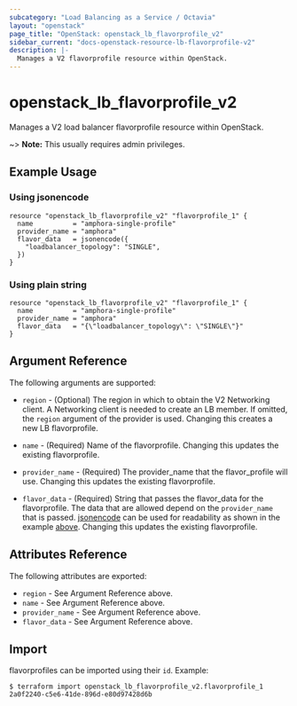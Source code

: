 ```yaml
---
subcategory: "Load Balancing as a Service / Octavia"
layout: "openstack"
page_title: "OpenStack: openstack_lb_flavorprofile_v2"
sidebar_current: "docs-openstack-resource-lb-flavorprofile-v2"
description: |-
  Manages a V2 flavorprofile resource within OpenStack.
---
```


# openstack\_lb\_flavorprofile\_v2

Manages a V2 load balancer flavorprofile resource within OpenStack.

~> **Note:** This usually requires admin privileges.

## Example Usage 

### Using jsonencode

```hcl
resource "openstack_lb_flavorprofile_v2" "flavorprofile_1" {
  name          = "amphora-single-profile"
  provider_name = "amphora"
  flavor_data   = jsonencode({
    "loadbalancer_topology": "SINGLE",
  })
}
```

### Using plain string

```hcl
resource "openstack_lb_flavorprofile_v2" "flavorprofile_1" {
  name          = "amphora-single-profile"
  provider_name = "amphora"
  flavor_data   = "{\"loadbalancer_topology\": \"SINGLE\"}"
}
```

## Argument Reference

The following arguments are supported:

* `region` - (Optional) The region in which to obtain the V2 Networking client.
  A Networking client is needed to create an LB member. If omitted, the
  `region` argument of the provider is used. Changing this creates a new
  LB flavorprofile.

* `name` - (Required) Name of the flavorprofile. Changing this updates the existing
  flavorprofile.

* `provider_name` - (Required) The provider_name that the flavor_profile will use.
  Changing this updates the existing flavorprofile.

* `flavor_data` - (Required) String that passes the flavor_data for the flavorprofile.
  The data that are allowed depend on the `provider_name` that is passed. [jsonencode](https://developer.hashicorp.com/terraform/language/functions/jsonencode)
  can be used for readability as shown in the example [above](#using-jsonencode).
  Changing this updates the existing flavorprofile.

## Attributes Reference

The following attributes are exported:

* `region` - See Argument Reference above.
* `name` - See Argument Reference above.
* `provider_name` - See Argument Reference above.
* `flavor_data` - See Argument Reference above.

## Import

flavorprofiles can be imported using their `id`. Example:
```
$ terraform import openstack_lb_flavorprofile_v2.flavorprofile_1 2a0f2240-c5e6-41de-896d-e80d97428d6b
```
